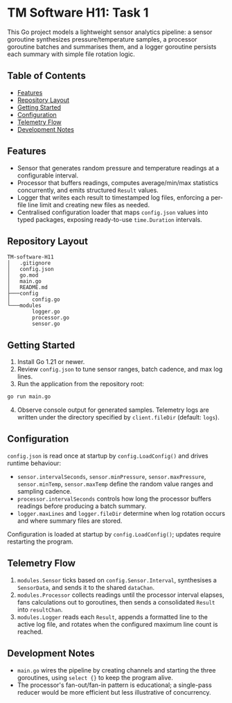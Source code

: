 # TM Software H11: Task 1

This Go project models a lightweight sensor analytics pipeline: a sensor goroutine synthesizes pressure/temperature samples, a processor goroutine batches and summarises them, and a logger goroutine persists each summary with simple file rotation logic.

## Table of Contents
- [Features](#features)
- [Repository Layout](#repository-layout)
- [Getting Started](#getting-started)
- [Configuration](#configuration)
- [Telemetry Flow](#telemetry-flow)
- [Development Notes](#development-notes)

## Features
- Sensor that generates random pressure and temperature readings at a configurable interval.
- Processor that buffers readings, computes average/min/max statistics concurrently, and emits structured `Result` values.
- Logger that writes each result to timestamped log files, enforcing a per-file line limit and creating new files as needed.
- Centralised configuration loader that maps `config.json` values into typed packages, exposing ready-to-use `time.Duration` intervals.

## Repository Layout
```
TM-software-H11
│   .gitignore
│   config.json
│   go.mod
│   main.go
│   README.md
├───config
│       config.go
└───modules
        logger.go
        processor.go
        sensor.go
```

## Getting Started
1. Install Go 1.21 or newer.
2. Review `config.json` to tune sensor ranges, batch cadence, and max log lines.
3. Run the application from the repository root: 
```bash
go run main.go
```
4. Observe console output for generated samples. Telemetry logs are written under the directory specified by `client.fileDir` (default: `logs`).

## Configuration
`config.json` is read once at startup by `config.LoadConfig()` and drives runtime behaviour:
- `sensor.intervalSeconds`, `sensor.minPressure`, `sensor.maxPressure`, `sensor.minTemp`, `sensor.maxTemp` define the random value ranges and sampling cadence.
- `processor.intervalSeconds` controls how long the processor buffers readings before producing a batch summary.
- `logger.maxLines` and `logger.fileDir` determine when log rotation occurs and where summary files are stored.

Configuration is loaded at startup by `config.LoadConfig()`; updates require restarting the program.

## Telemetry Flow
1. `modules.Sensor` ticks based on `config.Sensor.Interval`, synthesises a `SensorData`, and sends it to the shared `dataChan`.
2. `modules.Processor` collects readings until the processor interval elapses, fans calculations out to goroutines, then sends a consolidated `Result` into `resultChan`.
3. `modules.Logger` reads each `Result`, appends a formatted line to the active log file, and rotates when the configured maximum line count is reached.

## Development Notes
- `main.go` wires the pipeline by creating channels and starting the three goroutines, using `select {}` to keep the program alive.
- The processor's fan-out/fan-in pattern is educational; a single-pass reducer would be more efficient but less illustrative of concurrency.